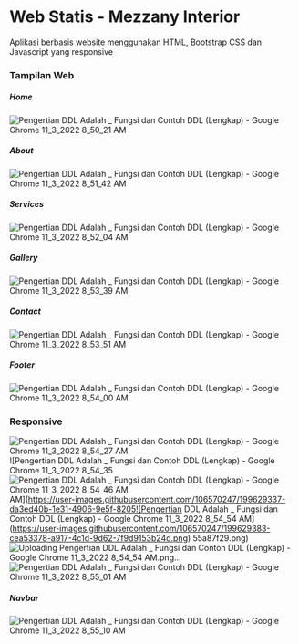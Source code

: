 # Web Statis - Mezzany Interior
Aplikasi berbasis website menggunakan HTML, Bootstrap CSS dan Javascript yang responsive

### Tampilan Web
##### Home
![Pengertian DDL Adalah _ Fungsi dan Contoh DDL (Lengkap) - Google Chrome 11_3_2022 8_50_21 AM](https://user-images.githubusercontent.com/106570247/199629047-b0946357-a5e5-4e5c-adb6-89205ea1eed2.png)
##### About
![Pengertian DDL Adalah _ Fungsi dan Contoh DDL (Lengkap) - Google Chrome 11_3_2022 8_51_42 AM](https://user-images.githubusercontent.com/106570247/199629085-81956c3c-3a5d-4976-b2ce-db62b4c9ac49.png)
##### Services
![Pengertian DDL Adalah _ Fungsi dan Contoh DDL (Lengkap) - Google Chrome 11_3_2022 8_52_04 AM](https://user-images.githubusercontent.com/106570247/199629114-290de56f-e023-48c5-86c4-997d5241b085.png)
##### Gallery
![Pengertian DDL Adalah _ Fungsi dan Contoh DDL (Lengkap) - Google Chrome 11_3_2022 8_53_39 AM](https://user-images.githubusercontent.com/106570247/199629230-48934a4a-9130-4cbb-b415-a7ad4b459c80.png)
##### Contact 
![Pengertian DDL Adalah _ Fungsi dan Contoh DDL (Lengkap) - Google Chrome 11_3_2022 8_53_51 AM](https://user-images.githubusercontent.com/106570247/199629253-8ee37635-eddc-4e45-8fd6-255d387feec7.png)
##### Footer
![Pengertian DDL Adalah _ Fungsi dan Contoh DDL (Lengkap) - Google Chrome 11_3_2022 8_54_00 AM](https://user-images.githubusercontent.com/106570247/199629291-0055c9cd-f168-46a4-8c0e-f6327b122cee.png)


### Responsive
![Pengertian DDL Adalah _ Fungsi dan Contoh DDL (Lengkap) - Google Chrome 11_3_2022 8_54_27 AM](https://user-images.githubusercontent.com/106570247/199629324-08bcd32e-eaa1-4066-9827-e0431abd03ab.png)
![Pengertian DDL Adalah _ Fungsi dan Contoh DDL (Lengkap) - Google Chrome 11_3_2022 8_54_35 ![Pengertian DDL Adalah _ Fungsi dan Contoh DDL (Lengkap) - Google Chrome 11_3_2022 8_54_46 AM](https://user-images.githubusercontent.com/106570247/199629348-2fcb6997-f95b-4f24-a479-c54c66d60ce0.png)
AM](https://user-images.githubusercontent.com/106570247/199629337-da3ed40b-1e31-4906-9e5f-8205![Pengertian DDL Adalah _ Fungsi dan Contoh DDL (Lengkap) - Google Chrome 11_3_2022 8_54_54 AM](https://user-images.githubusercontent.com/106570247/199629383-cea53378-a917-4c1d-9d62-7f9d9153b24d.png)
55a87f29.png)
![Uploading Pengertian DDL Adalah _ Fungsi dan Contoh DDL (Lengkap) - Google Chrome 11_3_2022 8_54_54 AM.png…]()
![Pengertian DDL Adalah _ Fungsi dan Contoh DDL (Lengkap) - Google Chrome 11_3_2022 8_55_01 AM](https://user-images.githubusercontent.com/106570247/199629389-6675be69-d3cf-4667-a3ca-5bc353b2f372.png)
##### Navbar
![Pengertian DDL Adalah _ Fungsi dan Contoh DDL (Lengkap) - Google Chrome 11_3_2022 8_55_10 AM](https://user-images.githubusercontent.com/106570247/199629392-bfceef4c-3226-42f9-b70c-db5a3ebadd0e.png)
